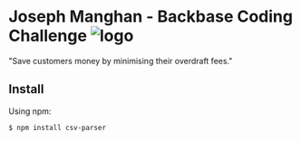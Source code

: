 [logo]: 	https://svgshare.com/i/Y_7.svg

# Joseph Manghan - Backbase Coding Challenge                    ![logo][logo]
"Save customers money by minimising their overdraft fees."




## Install

Using npm:

```console
$ npm install csv-parser
```
